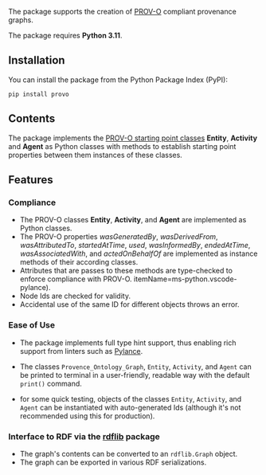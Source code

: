The package supports the creation of [PROV-O](https://www.w3.org/TR/prov-o/) compliant provenance graphs. 

The package requires __Python 3.11__.

## Installation

You can install the package from the Python Package Index (PyPI):

`pip install provo`

## Contents

The package implements the [PROV-O starting point classes](https://www.w3.org/TR/prov-o/#starting-points-figure) __Entity__, __Activity__ and __Agent__ as Python classes with methods to establish starting point properties between them instances of these classes. 

## Features

### Compliance

- The PROV-O classes __Entity__, __Activity__, and __Agent__ are implemented as Python classes.
- The PROV-O properties _wasGeneratedBy_, _wasDerivedFrom_, _wasAttributedTo_, _startedAtTime_, _used_, _wasInformedBy_, _endedAtTime_, _wasAssociatedWith_, and _actedOnBehalfOf_ are implemented as instance methods of their according classes.
- Attributes that are passes to these methods are type-checked to enforce compliance with PROV-O.
itemName=ms-python.vscode-pylance).
- Node Ids are checked for validity.
- Accidental use of the same ID for different objects throws an error.

### Ease of Use

- The package implements full type hint support, thus enabling rich support from linters such as [Pylance](https://marketplace.visualstudio.com/items).
- The classes `Provence_Ontology_Graph`, `Entity`, `Activity`, and `Agent` can be printed to terminal in a user-friendly, readable way with the default `print()` command.

- for some quick testing, objects of the classes `Entity`, `Activity`, and `Agent` can be instantiated with auto-generated Ids (although it's not recommended using this for production).

### Interface to RDF via the [rdflib](https://rdflib.readthedocs.io/en/stable/) package

- The graph's contents can be converted to an `rdflib.Graph` object.
- The graph can be exported in various RDF serializations.